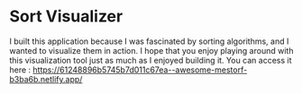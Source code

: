 # Sort Visualizer

I built this application because I was fascinated by sorting algorithms, and I wanted to visualize them in action. I hope that you enjoy playing around with this visualization tool just as much as I enjoyed building it. You can access it here : https://61248896b5745b7d011c67ea--awesome-mestorf-b3ba6b.netlify.app/


